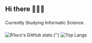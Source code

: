 <h2 align="left">Hi there 🦋🦋🦋</h2>

###

<p align="left">Currently Studying Informatic Science.</p>


###

![R1sco's GitHub stats](https://github-readme-stats.vercel.app/api?username=R1sco&show_icons=true&theme=dark) ('') ![Top Langs](https://github-readme-stats.vercel.app/api/top-langs/?username=R1sco&layout=compact&theme=dark)

###
